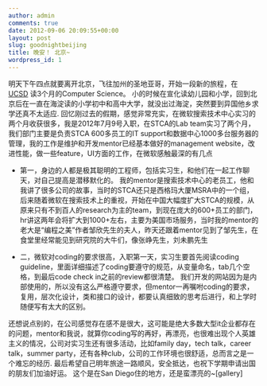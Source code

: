 ```yaml
---
author: admin
comments: true
date: 2012-09-06 20:09:55+00:00
layout: post
slug: goodnightbeijing
title: 晚安！ 北京~
wordpress_id: 1
---
```


明天下午四点就要离开北京，飞往加州的圣地亚哥，开始一段新的旅程，在 [UCSD](http://www.ucsd.edu/) 读3个月的Computer Science。 小的时候在宣化读幼儿园和小学，回到北京后在一直在海淀读的小学初中和高中大学，就没出过海淀，突然要到异国他乡求学还真不太适应. 回忆刚过去的假期，感觉非常充实，在微软搜索技术中心实习的两个月收获很多，我是2012年7月9号入职，在STCA的Lab team实习了两个月，我们部门主要是负责STCA 600多员工的IT support和数据中心1000多台服务器的管理，我的工作是维护和开发mentor已经基本做好的management website，改进性能，做一些feature，UI方面的工作，在微软感触最深的有几点




  * 第一，身边的人都是极其聪明的工程师，包括实习生，和他们在一起工作聊天，对自己提高是潜移默化的。 我的mentor是搜索技术中心的老员工，他和我讲了很多公司的故事，当时的STCA还只是西格玛大厦MSRA中的一个组，后来随着微软在搜索技术上的重视，开始在中国大幅度扩大STCA的规模，从原来只有不到百人的research为主的team，到现在庞大的600+员工的部门，hr讲这两年会将扩大到1000+左右，主要为美国市场服务，当时我的mentor的老大是“编程之美”作者邹欣先生的夫人，昨天还跟着mentor见到了邹先生，在食堂里经常能见到研究院的大牛们，像张峥先生，刘未鹏先生



  * 二，微软对coding的要求很高，入职第一天，实习生要首先阅读coding guideline，里面详细描述了coding要遵守的规范，从变量命名，tab几个空格，到最后code check in之前的review都很清楚。 我们开发的网站因为是内部使用的，所以没有这么严格遵守要求，但mentor一再嘱咐coding的要求，复用，层次化设计，类和接口的设计，都要认真细致的思考后进行，和上学时随便写有太大的区别。



还想说点别的，在公司感觉存在感不是很大，这可能是绝大多数大型it企业都存在的问题，mentor和我说，就算你coding写的再好，再漂亮，也很难出现个人英雄主义的情况，公司对实习生还有很多活动，比如family day，tech talk，career talk，summer party，还有各种club，公司的工作环境也很舒适，总而言之是一个难忘的经历.  最后希望自己明年旅途一路顺风，安全抵达，也祝下学期申请出国的朋友们加油好运。 这个是在San Diego住的地方，还是蛮漂亮的~[gallery]

